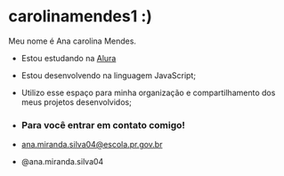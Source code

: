 # carolinamendes1 :)
Meu nome é Ana carolina Mendes.

- Estou estudando na [Alura](https://ww.alura.com.br)
- Estou desenvolvendo na linguagem JavaScript;
- Utilizo esse espaço para minha organização e compartilhamento dos meus projetos desenvolvidos;

- ### Para você entrar em contato comigo! 
- ana.miranda.silva04@escola.pr.gov.br
- @ana.miranda.silva04
